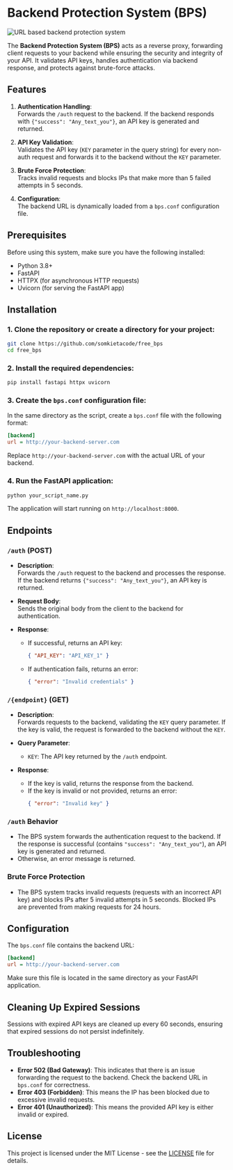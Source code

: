 # Backend Protection System (BPS)
![URL based backend protection system](https://github.com/user-attachments/assets/21c45067-d764-4652-9e8f-ad7881c076ee)

The **Backend Protection System (BPS)** acts as a reverse proxy, forwarding client requests to your backend while ensuring the security and integrity of your API. It validates API keys, handles authentication via backend response, and protects against brute-force attacks.

## Features

1. **Authentication Handling**:  
   Forwards the `/auth` request to the backend. If the backend responds with `{"success": "Any_text_you"}`, an API key is generated and returned.

2. **API Key Validation**:  
   Validates the API key (`KEY` parameter in the query string) for every non-auth request and forwards it to the backend without the `KEY` parameter.

3. **Brute Force Protection**:  
   Tracks invalid requests and blocks IPs that make more than 5 failed attempts in 5 seconds.

4. **Configuration**:  
   The backend URL is dynamically loaded from a `bps.conf` configuration file.

## Prerequisites

Before using this system, make sure you have the following installed:

- Python 3.8+  
- FastAPI  
- HTTPX (for asynchronous HTTP requests)
- Uvicorn (for serving the FastAPI app)

## Installation

### 1. Clone the repository or create a directory for your project:

```bash
git clone https://github.com/somkietacode/free_bps
cd free_bps
```

### 2. Install the required dependencies:

```bash
pip install fastapi httpx uvicorn
```

### 3. Create the `bps.conf` configuration file:

In the same directory as the script, create a `bps.conf` file with the following format:

```ini
[backend]
url = http://your-backend-server.com
```

Replace `http://your-backend-server.com` with the actual URL of your backend.

### 4. Run the FastAPI application:

```bash
python your_script_name.py
```

The application will start running on `http://localhost:8000`.

## Endpoints

### `/auth` (POST)

- **Description**:  
   Forwards the `/auth` request to the backend and processes the response. If the backend returns `{"success": "Any_text_you"}`, an API key is returned.
  
- **Request Body**:  
  Sends the original body from the client to the backend for authentication.

- **Response**:  
  - If successful, returns an API key:  
    ```json
    { "API_KEY": "API_KEY_1" }
    ```
  - If authentication fails, returns an error:  
    ```json
    { "error": "Invalid credentials" }
    ```

### `/{endpoint}` (GET)

- **Description**:  
   Forwards requests to the backend, validating the `KEY` query parameter. If the key is valid, the request is forwarded to the backend without the `KEY`.

- **Query Parameter**:
  - `KEY`: The API key returned by the `/auth` endpoint.

- **Response**:  
  - If the key is valid, returns the response from the backend.
  - If the key is invalid or not provided, returns an error:  
    ```json
    { "error": "Invalid key" }
    ```

### `/auth` Behavior

- The BPS system forwards the authentication request to the backend. If the response is successful (contains `"success": "Any_text_you"`), an API key is generated and returned.
- Otherwise, an error message is returned.

### Brute Force Protection

- The BPS system tracks invalid requests (requests with an incorrect API key) and blocks IPs after 5 invalid attempts in 5 seconds. Blocked IPs are prevented from making requests for 24 hours.

## Configuration

The `bps.conf` file contains the backend URL:

```ini
[backend]
url = http://your-backend-server.com
```

Make sure this file is located in the same directory as your FastAPI application.

## Cleaning Up Expired Sessions

Sessions with expired API keys are cleaned up every 60 seconds, ensuring that expired sessions do not persist indefinitely.

## Troubleshooting

- **Error 502 (Bad Gateway)**: This indicates that there is an issue forwarding the request to the backend. Check the backend URL in `bps.conf` for correctness.
- **Error 403 (Forbidden)**: This means the IP has been blocked due to excessive invalid requests.
- **Error 401 (Unauthorized)**: This means the provided API key is either invalid or expired.

## License

This project is licensed under the MIT License - see the [LICENSE](LICENSE) file for details.
